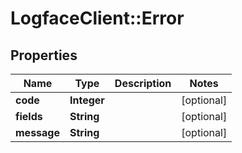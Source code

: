 # LogfaceClient::Error

## Properties
Name | Type | Description | Notes
------------ | ------------- | ------------- | -------------
**code** | **Integer** |  | [optional] 
**fields** | **String** |  | [optional] 
**message** | **String** |  | [optional] 


